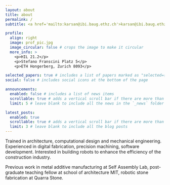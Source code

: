 ```yaml
---
layout: about
title: about
permalink: /
subtitle: <a href='mailto:karsan@ibi.baug.ethz.ch'>karsan@ibi.baug.ethz.ch</a>   

profile:
  align: right
  image: prof_pic.jpg
  image_circular: false # crops the image to make it circular
  more_info: >
    <p>HIL 21.2</p>
    <p>Stefano Franscini Platz 5</p>
    <p>ETH Hongerberg, Zurich 8093</p>

selected_papers: true # includes a list of papers marked as "selected={true}"
social: false # includes social icons at the bottom of the page

announcements:
  enabled: false # includes a list of news items
  scrollable: true # adds a vertical scroll bar if there are more than 3 news items
  limit: 5 # leave blank to include all the news in the `_news` folder

latest_posts:
  enabled: true
  scrollable: true # adds a vertical scroll bar if there are more than 3 new posts items
  limit: 3 # leave blank to include all the blog posts
---
```


Trained in architecture, computational design and mechanical engineering. Experienced in digital fabrication, precision machining, software development. Interested in building robots to enhance the efficiency of the construction industry. 

Previous work in metal additive manufacturing at Self Assembly Lab, post-graduate teaching fellow at school of architecture MIT, robotic stone fabrication at Quarra Stone.
